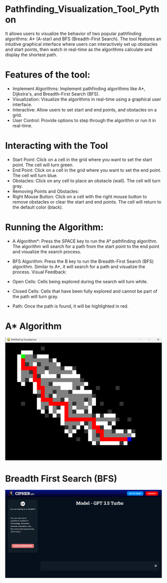 # Pathfinding_Visualization_Tool_Python
It allows users to visualize the behavior of two popular pathfinding algorithms: A* (A-star) and BFS (Breadth-First Search). The tool features an intuitive graphical interface where users can interactively set up obstacles and start points, then watch in real-time as the algorithms calculate and display the shortest path.

# Features of the tool:

- Implement Algorithms: Implement pathfinding algorithms like A*, Dijkstra's, and Breadth-First Search (BFS).
- Visualization: Visualize the algorithms in real-time using a graphical user interface.
- Interactive: Allow users to set start and end points, and obstacles on a grid.
- User Control: Provide options to step through the algorithm or run it in real-time.

# Interacting with the Tool

- Start Point: Click on a cell in the grid where you want to set the start point. The cell will turn green.
- End Point: Click on a cell in the grid where you want to set the end point. The cell will turn blue.
- Obstacles: Click on any cell to place an obstacle (wall). The cell will turn gray.
- Removing Points and Obstacles:
- Right Mouse Button: Click on a cell with the right mouse button to remove obstacles or clear the start and end points. The cell will return to the default color (black).

# Running the Algorithm:

- A Algorithm*: Press the SPACE key to run the A* pathfinding algorithm. The algorithm will search for a path from the start point to the end point and visualize the search process.
- BFS Algorithm: Press the B key to run the Breadth-First Search (BFS) algorithm. Similar to A*, it will search for a path and visualize the process.
Visual Feedback:

- Open Cells: Cells being explored during the search will turn white.
- Closed Cells: Cells that have been fully explored and cannot be part of the path will turn gray.
- Path: Once the path is found, it will be highlighted in red.

# A* Algorithm

![A* Algorithm](https://github.com/LakshayD02/Pathfinding_Visualization_Tool_Python/blob/main/A-Star%20Algorithm.png) <br/>

# Breadth First Search (BFS)

![Website Look](https://github.com/LakshayD02/FullStack_SaaS_ChatBot_CipherGPT/blob/main/Chat%20Interface.png)
